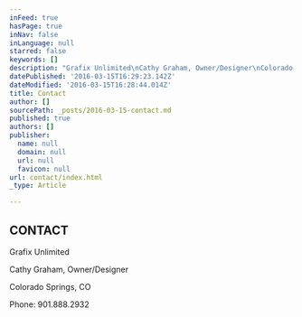 ```yaml
---
inFeed: true
hasPage: true
inNav: false
inLanguage: null
starred: false
keywords: []
description: "Grafix Unlimited\nCathy Graham, Owner/Designer\nColorado Springs, CO\_"
datePublished: '2016-03-15T16:29:23.142Z'
dateModified: '2016-03-15T16:28:44.014Z'
title: Contact
author: []
sourcePath: _posts/2016-03-15-contact.md
published: true
authors: []
publisher:
  name: null
  domain: null
  url: null
  favicon: null
url: contact/index.html
_type: Article

---
```

## CONTACT 

Grafix Unlimited
  
Cathy Graham, Owner/Designer
  
Colorado Springs, CO 

Phone: 901.888.2932